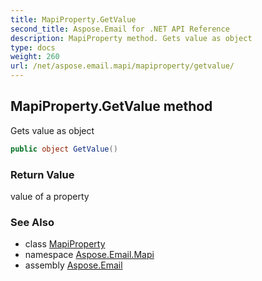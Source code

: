 ```yaml
---
title: MapiProperty.GetValue
second_title: Aspose.Email for .NET API Reference
description: MapiProperty method. Gets value as object
type: docs
weight: 260
url: /net/aspose.email.mapi/mapiproperty/getvalue/
---
```

## MapiProperty.GetValue method

Gets value as object

```csharp
public object GetValue()
```

### Return Value

value of a property

### See Also

* class [MapiProperty](../)
* namespace [Aspose.Email.Mapi](../../mapiproperty/)
* assembly [Aspose.Email](../../../)


